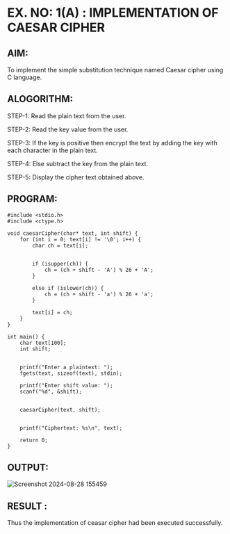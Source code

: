 # EX. NO: 1(A) : IMPLEMENTATION OF CAESAR CIPHER

## AIM:
To implement the simple substitution technique named Caesar cipher using C language.

## ALOGORITHM:

STEP-1: Read the plain text from the user.

STEP-2: Read the key value from the user.

STEP-3: If the key is positive then encrypt the text by adding the key with each character in the plain text.

STEP-4: Else subtract the key from the plain text.

STEP-5: Display the cipher text obtained above.

## PROGRAM:

```
#include <stdio.h>
#include <ctype.h>

void caesarCipher(char* text, int shift) {
    for (int i = 0; text[i] != '\0'; i++) {
        char ch = text[i];
        
 
        if (isupper(ch)) {
            ch = (ch + shift - 'A') % 26 + 'A';
        }
        
        else if (islower(ch)) {
            ch = (ch + shift - 'a') % 26 + 'a';
        }

        text[i] = ch;
    }
}

int main() {
    char text[100];
    int shift;

   
    printf("Enter a plaintext: ");
    fgets(text, sizeof(text), stdin);

    printf("Enter shift value: ");
    scanf("%d", &shift);

  
    caesarCipher(text, shift);

  
    printf("Ciphertext: %s\n", text);

    return 0;
}
```

## OUTPUT:
![Screenshot 2024-08-28 155459](https://github.com/user-attachments/assets/1a5e1931-b824-4aad-8b86-09df76036e08)

## RESULT :
 Thus the implementation of ceasar cipher had been executed successfully.
